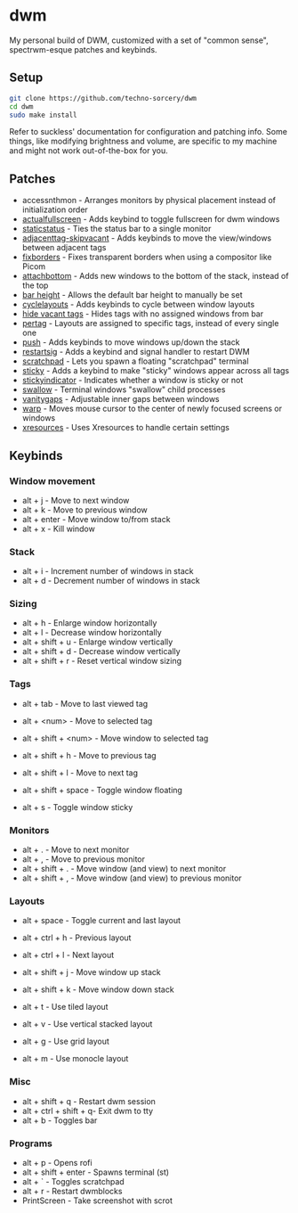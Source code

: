 # dwm
My personal build of DWM, customized with a set of "common sense", spectrwm-esque patches and keybinds.


## Setup

```bash
git clone https://github.com/techno-sorcery/dwm
cd dwm
sudo make install
```

Refer to suckless' documentation for configuration and patching info. Some things, like modifying brightness and volume,
are specific to my machine and might not work out-of-the-box for you.


## Patches

- accessnthmon - Arranges monitors by physical placement instead of initialization order
- [actualfullscreen](https://dwm.suckless.org/patches/actualfullscreen/) - Adds keybind to toggle fullscreen for dwm windows
- [staticstatus](https://dwm.suckless.org/patches/staticstatus/) - Ties the status bar to a single monitor
- [adjacenttag-skipvacant](https://dwm.suckless.org/patches/adjacenttag/) - Adds keybinds to move the view/windows between adjacent tags
- [fixborders](https://dwm.suckless.org/patches/alpha/) - Fixes transparent borders when using a compositor like Picom
- [attachbottom](https://dwm.suckless.org/patches/attachbottom/) - Adds new windows to the bottom of the stack, instead of the top
- [bar height](https://dwm.suckless.org/patches/bar_height/) - Allows the default bar height to manually be set
- [cyclelayouts](https://dwm.suckless.org/patches/cyclelayouts/) - Adds keybinds to cycle between window layouts
- [hide vacant tags](https://dwm.suckless.org/patches/hide_vacant_tags/) - Hides tags with no assigned windows from bar
- [pertag](https://dwm.suckless.org/patches/pertag/) - Layouts are assigned to specific tags, instead of every single one
- [push](https://dwm.suckless.org/patches/push/) - Adds keybinds to move windows up/down the stack
- [restartsig](https://dwm.suckless.org/patches/restartsig/) - Adds a keybind and signal handler to restart DWM 
- [scratchpad](https://dwm.suckless.org/patches/scratchpad/) - Lets you spawn a floating "scratchpad" terminal
- [sticky](https://dwm.suckless.org/patches/sticky/) - Adds a keybind to make "sticky" windows appear across all tags
- [stickyindicator](https://dwm.suckless.org/patches/stickyindicator/) - Indicates whether a window is sticky or not
- [swallow](https://dwm.suckless.org/patches/swallow/) - Terminal windows "swallow" child processes
- [vanitygaps](https://dwm.suckless.org/patches/vanitygaps/) - Adjustable inner gaps between windows
- [warp](https://dwm.suckless.org/patches/warp/) - Moves mouse cursor to the center of newly focused screens or windows
- [xresources](https://dwm.suckless.org/patches/xresources/) - Uses Xresources to handle certain settings


## Keybinds
### Window movement
- alt + j               - Move to next window
- alt + k               - Move to previous window
- alt + enter           - Move window to/from stack
- alt + x               - Kill window


### Stack
- alt + i               - Increment number of windows in stack
- alt + d               - Decrement number of windows in stack


### Sizing
- alt + h               - Enlarge window horizontally
- alt + l               - Decrease window horizontally
- alt + shift + u       - Enlarge window vertically
- alt + shift + d       - Decrease window vertically
- alt + shift + r       - Reset vertical window sizing


### Tags
- alt + tab             - Move to last viewed tag
- alt + \<num\>         - Move to selected tag
- alt + shift + \<num\> - Move window to selected tag
- alt + shift + h       - Move to previous tag
- alt + shift + l       - Move to next tag

- alt + shift + space   - Toggle window floating
- alt + s               - Toggle window sticky

### Monitors
- alt + .               - Move to next monitor
- alt + ,               - Move to previous monitor
- alt + shift + .       - Move window (and view) to next monitor
- alt + shift + ,       - Move window (and view) to previous monitor

### Layouts
- alt + space           - Toggle current and last layout
- alt + ctrl + h        - Previous layout
- alt + ctrl + l        - Next layout
- alt + shift + j       - Move window up stack
- alt + shift + k       - Move window down stack

- alt + t               - Use tiled layout
- alt + v               - Use vertical stacked layout
- alt + g               - Use grid layout
- alt + m               - Use monocle layout


### Misc 
- alt + shift + q       - Restart dwm session
- alt + ctrl + shift + q- Exit dwm to tty
- alt + b               - Toggles bar

### Programs
- alt + p               - Opens rofi
- alt + shift + enter   - Spawns terminal (st)
- alt + \`              - Toggles scratchpad
- alt + r               - Restart dwmblocks
- PrintScreen           - Take screenshot with scrot
